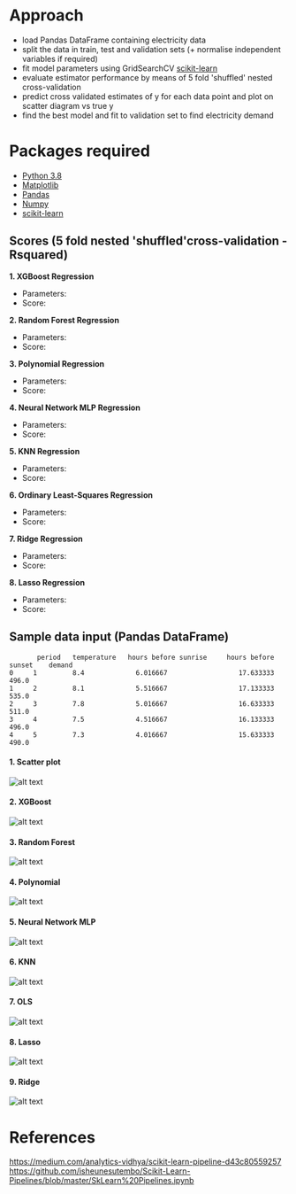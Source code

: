 # Approach

- load Pandas DataFrame containing electricity data
- split the data in train, test and validation sets (+ normalise independent variables if required) 
- fit model parameters using GridSearchCV [scikit-learn](http://scikit-learn.org/stable/)
- evaluate estimator performance by means of 5 fold 'shuffled' nested cross-validation
- predict cross validated estimates of y for each data point and plot on scatter diagram vs true y
- find the best model and fit to validation set to find electricity demand


# Packages required

- [Python 3.8](https://www.python.org/downloads/)
- [Matplotlib](https://matplotlib.org/)
- [Pandas](https://pandas.pydata.org/)
- [Numpy](https://docs.scipy.org/doc/)
- [scikit-learn](http://scikit-learn.org/stable/)


## Scores (5 fold nested 'shuffled'cross-validation - Rsquared)

**1. XGBoost Regression**											                                            
  * Parameters: 
  * Score: 

**2. Random Forest Regression**        									                                   
  * Parameters: 
  * Score:

**3. Polynomial Regression**                                							
  * Parameters: 
  * Score:
  
**4. Neural Network MLP Regression** 				     					
  * Parameters: 
  * Score: 
  
**5. KNN Regression**                                   							
  * Parameters:
  * Score: 

**6. Ordinary Least-Squares Regression**                                    				
  * Parameters: 
  * Score: 
  
**7. Ridge Regression** 		                                        				
  * Parameters: 
  * Score: 
  
**8. Lasso Regression**                                        	 					
  * Parameters: 
  * Score: 

## Sample data input (Pandas DataFrame)

```
       period	temperature	  hours before sunrise	   hours before sunset	  demand
0	  1	        8.4	            6.016667	              17.633333	      496.0
1	  2	        8.1	            5.516667	              17.133333	      535.0
2	  3	        7.8	            5.016667	              16.633333	      511.0
3	  4	        7.5	            4.516667	              16.133333	      496.0
4	  5	        7.3	            4.016667	              15.633333	      490.0
```

#### 1. Scatter plot

![alt text](https://github.com/maidh126/ElectricityDemandPrediction/blob/master/Scatter.png)

#### 2. XGBoost

![alt text](https://github.com/maidh126/ElectricityDemandPrediction/blob/master/XGB.png)

#### 3. Random Forest

![alt text](https://github.com/maidh126/ElectricityDemandPrediction/blob/master/Forest.png)

#### 4. Polynomial

![alt text](https://github.com/maidh126/ElectricityDemandPrediction/blob/master/Poly.png)

#### 5. Neural Network MLP

![alt text](https://github.com/maidh126/ElectricityDemandPrediction/blob/master/MLP.png)

#### 6. KNN

![alt text](https://github.com/maidh126/ElectricityDemandPrediction/blob/master/KNN.png)

#### 7. OLS

![alt text](https://github.com/maidh126/ElectricityDemandPrediction/blob/master/OLS.png)

#### 8. Lasso

![alt text](https://github.com/maidh126/ElectricityDemandPrediction/blob/master/Lasso.png)

#### 9. Ridge

![alt text](https://github.com/maidh126/ElectricityDemandPrediction/blob/master/Ridge.png)



# References
https://medium.com/analytics-vidhya/scikit-learn-pipeline-d43c80559257
https://github.com/isheunesutembo/Scikit-Learn-Pipelines/blob/master/SkLearn%20Pipelines.ipynb
